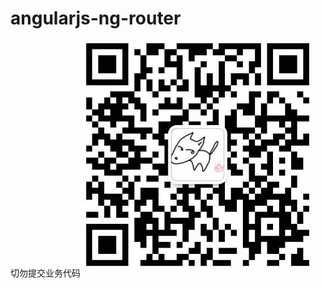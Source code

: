 # angularjs-ng-router
切勿提交业务代码
![wx](https://github.com/ScriptTao/angularjs-ng-router/blob/master/wx.png)

